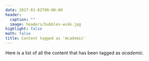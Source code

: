 ```yaml
---
date: 2017-01-01T00:00:00
header:
  caption: ""
  image: headers/bubbles-wide.jpg
highlight: false
math: false
title: Content tagged as 'Academic'
---
```


Here is a list of all the content that has been tagged as *academic*.
